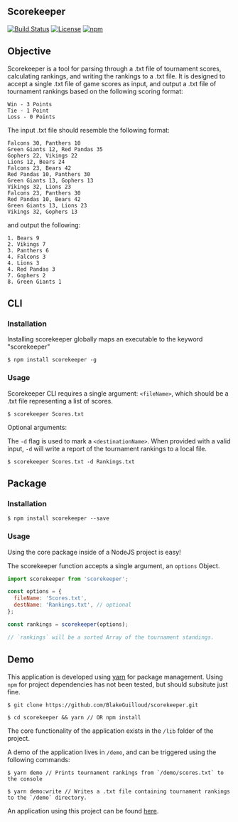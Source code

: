 ## Scorekeeper
[![Build Status](https://travis-ci.org/BlakeGuilloud/scorekeeper.svg?branch=master)](https://travis-ci.org/BlakeGuilloud/scorekeeper)
[![License](https://img.shields.io/npm/l/scorekeeper.svg)](https://github.com/BlakeGuilloud/scorekeeper/blob/master/LICENSE)
[![npm](https://img.shields.io/npm/v/scorekeeper.svg)](https://www.npmjs.com/package/scorekeeper)


## Objective
Scorekeeper is a tool for parsing through a .txt file of tournament scores, calculating rankings, and writing the rankings to a .txt file. It is designed to accept a single .txt file of game scores as input, and output a .txt file of tournament rankings based on the following scoring format:
```
Win - 3 Points
Tie - 1 Point
Loss - 0 Points
```

The input .txt file should resemble the following format:
```
Falcons 30, Panthers 10
Green Giants 12, Red Pandas 35
Gophers 22, Vikings 22
Lions 12, Bears 24
Falcons 23, Bears 42
Red Pandas 10, Panthers 30
Green Giants 13, Gophers 13
Vikings 32, Lions 23
Falcons 23, Panthers 30
Red Pandas 10, Bears 42
Green Giants 13, Lions 23
Vikings 32, Gophers 13
```

and output the following:
```
1. Bears 9
2. Vikings 7
3. Panthers 6
4. Falcons 3
4. Lions 3
4. Red Pandas 3
7. Gophers 2
8. Green Giants 1
```

## CLI
### Installation
Installing scorekeeper globally maps an executable to the keyword "scorekeeper"
```
$ npm install scorekeeper -g
```

### Usage
Scorekeeper CLI requires a single argument: `<fileName>`, which should be a .txt file representing a list of scores.

```
$ scorekeeper Scores.txt
```

Optional arguments:

The `-d` flag is used to mark a `<destinationName>`. When provided with a valid input, `-d` will write a report of the tournament rankings to a local file.

```
$ scorekeeper Scores.txt -d Rankings.txt
```

## Package
### Installation
```
$ npm install scorekeeper --save
```

### Usage
Using the core package inside of a NodeJS project is easy!

The scorekeeper function accepts a single argument, an `options` Object.

```javascript
import scorekeeper from 'scorekeeper';

const options = {
  fileName: 'Scores.txt',
  destName: 'Rankings.txt', // optional
};

const rankings = scorekeeper(options);

// `rankings` will be a sorted Array of the tournament standings.
```

## Demo
This application is developed using [yarn](https://yarnpkg.com/en/) for package management. Using `npm` for project dependencies has not been tested, but should subsitute just fine.

```
$ git clone https://github.com/BlakeGuilloud/scorekeeper.git

$ cd scorekeeper && yarn // OR npm install
```

The core functionality of the application exists in the `/lib` folder of the project.

A demo of the application lives in `/demo`, and can be triggered using the following commands:
```
$ yarn demo // Prints tournament rankings from `/demo/scores.txt` to the console

$ yarn demo:write // Writes a .txt file containing tournament rankings to the `/demo` directory.
```

An application using this project can be found [here](http://scorekeeper-app.com.s3-website-us-east-1.amazonaws.com/).
